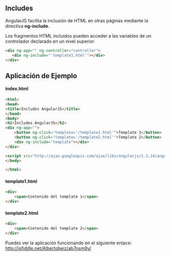 ## Includes ##
AngularJS facilita la inclusión de HTML en otras páginas mediante la directiva **ng-include**.

Los fragmentos HTML incluidos pueden acceder a las variables de un controlador declarado en un nivel superior.
```HTML
<div ng-app="" ng-controller="controller">
   <div ng-include="'template1.html'"></div>
</div>
````

## Aplicación de Ejemplo ##
#### index.html ####
```HTML
<html>
<head>
<title>Includes AngularJS</title>
</head>
<body>
<h2>Includes AngularJS</h2>
<div ng-app="">
    <button ng-click="template='/template1.html'">Template 1</button>
    <button ng-click="template='/template2.html'">Template 2</button>
    <div ng-include="template"></div>
</div>

<script src="http://ajax.googleapis.com/ajax/libs/angularjs/1.3.14/angular.min.js"></script>
</body>

</html>
```

#### template1.html ####
```HTML
<div>
    <span>Contenido del template 1</span>
</div>
```

#### template2.html ####
```HTML
<div>
    <span>Contenido del template 2</span>
</div>
```
Puedes ver la aplicación funcionando en el siguiente enlace:
http://jsfiddle.net/Albertobeiz/ab7nsm9v/
